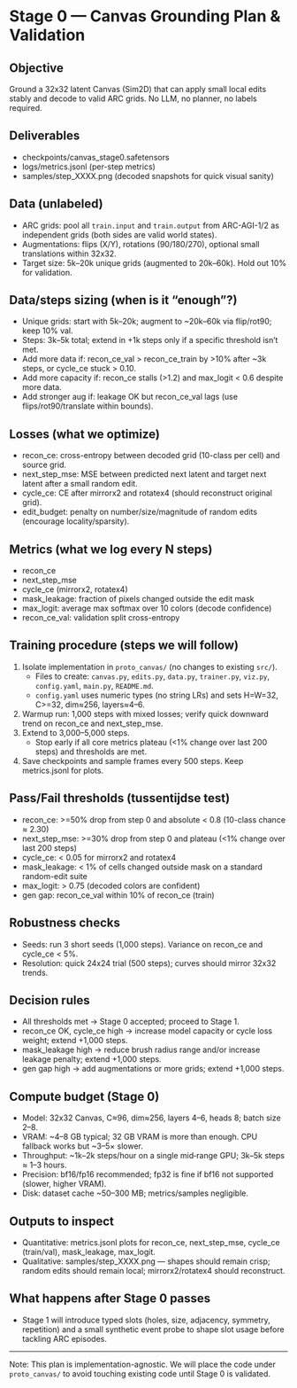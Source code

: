 # Stage 0 — Canvas Grounding Plan & Validation

## Objective
Ground a 32x32 latent Canvas (Sim2D) that can apply small local edits stably and decode to valid ARC grids. No LLM, no planner, no labels required.

## Deliverables
- checkpoints/canvas_stage0.safetensors
- logs/metrics.jsonl (per-step metrics)
- samples/step_XXXX.png (decoded snapshots for quick visual sanity)

## Data (unlabeled)
- ARC grids: pool all `train.input` and `train.output` from ARC-AGI-1/2 as independent grids (both sides are valid world states).
- Augmentations: flips (X/Y), rotations (90/180/270), optional small translations within 32x32.
- Target size: 5k–20k unique grids (augmented to 20k–60k). Hold out 10% for validation.

## Data/steps sizing (when is it “enough”?)
- Unique grids: start with 5k–20k; augment to ~20k–60k via flip/rot90; keep 10% val.
- Steps: 3k–5k total; extend in +1k steps only if a specific threshold isn’t met.
- Add more data if: recon_ce_val > recon_ce_train by >10% after ~3k steps, or cycle_ce stuck > 0.10.
- Add more capacity if: recon_ce stalls (>1.2) and max_logit < 0.6 despite more data.
- Add stronger aug if: leakage OK but recon_ce_val lags (use flips/rot90/translate within bounds).

## Losses (what we optimize)
- recon_ce: cross-entropy between decoded grid (10-class per cell) and source grid.
- next_step_mse: MSE between predicted next latent and target next latent after a small random edit.
- cycle_ce: CE after mirrorx2 and rotatex4 (should reconstruct original grid).
- edit_budget: penalty on number/size/magnitude of random edits (encourage locality/sparsity).

## Metrics (what we log every N steps)
- recon_ce
- next_step_mse
- cycle_ce (mirrorx2, rotatex4)
- mask_leakage: fraction of pixels changed outside the edit mask
- max_logit: average max softmax over 10 colors (decode confidence)
- recon_ce_val: validation split cross-entropy

## Training procedure (steps we will follow)
1) Isolate implementation in `proto_canvas/` (no changes to existing `src/`).
   - Files to create: `canvas.py`, `edits.py`, `data.py`, `trainer.py`, `viz.py`, `config.yaml`, `main.py`, `README.md`.
   - `config.yaml` uses numeric types (no string LRs) and sets H=W=32, C>=32, dim≈256, layers≈4–6.
2) Warmup run: 1,000 steps with mixed losses; verify quick downward trend on recon_ce and next_step_mse.
3) Extend to 3,000–5,000 steps.
   - Stop early if all core metrics plateau (<1% change over last 200 steps) and thresholds are met.
4) Save checkpoints and sample frames every 500 steps. Keep metrics.jsonl for plots.

## Pass/Fail thresholds (tussentijdse test)
- recon_ce: >=50% drop from step 0 and absolute < 0.8 (10-class chance ≈ 2.30)
- next_step_mse: >=30% drop from step 0 and plateau (<1% change over last 200 steps)
- cycle_ce: < 0.05 for mirrorx2 and rotatex4
- mask_leakage: < 1% of cells changed outside mask on a standard random-edit suite
- max_logit: > 0.75 (decoded colors are confident)
- gen gap: recon_ce_val within 10% of recon_ce (train)

## Robustness checks
- Seeds: run 3 short seeds (1,000 steps). Variance on recon_ce and cycle_ce < 5%.
- Resolution: quick 24x24 trial (500 steps); curves should mirror 32x32 trends.

## Decision rules
- All thresholds met -> Stage 0 accepted; proceed to Stage 1.
- recon_ce OK, cycle_ce high -> increase model capacity or cycle loss weight; extend +1,000 steps.
- mask_leakage high -> reduce brush radius range and/or increase leakage penalty; extend +1,000 steps.
- gen gap high -> add augmentations or more grids; extend +1,000 steps.

## Compute budget (Stage 0)
- Model: 32x32 Canvas, C≈96, dim≈256, layers 4–6, heads 8; batch size 2–8.
- VRAM: ~4–8 GB typical; 32 GB VRAM is more than enough. CPU fallback works but ~3–5× slower.
- Throughput: ~1k–2k steps/hour on a single mid‑range GPU; 3k–5k steps ≈ 1–3 hours.
- Precision: bf16/fp16 recommended; fp32 is fine if bf16 not supported (slower, higher VRAM).
- Disk: dataset cache ~50–300 MB; metrics/samples negligible.

## Outputs to inspect
- Quantitative: metrics.jsonl plots for recon_ce, next_step_mse, cycle_ce (train/val), mask_leakage, max_logit.
- Qualitative: samples/step_XXXX.png — shapes should remain crisp; random edits should remain local; mirrorx2/rotatex4 should reconstruct.

## What happens after Stage 0 passes
- Stage 1 will introduce typed slots (holes, size, adjacency, symmetry, repetition) and a small synthetic event probe to shape slot usage before tackling ARC episodes.

---
Note: This plan is implementation-agnostic. We will place the code under `proto_canvas/` to avoid touching existing code until Stage 0 is validated.
